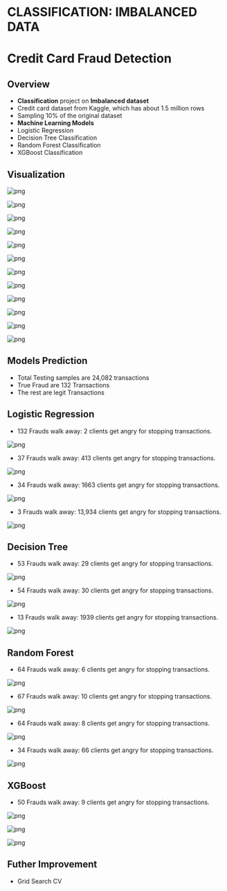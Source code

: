 # CLASSIFICATION: IMBALANCED DATA 

# Credit Card Fraud Detection

## Overview

* **Classification** project on **Imbalanced dataset**
* Credit card dataset from Kaggle, which has about 1.5 million rows
* Sampling 10% of the original dataset
* **Machine Learning Models** 
* Logistic Regression 
* Decision Tree Classification
* Random Forest Classification
* XGBoost Classification


## Visualization

![png](images/fraud1_category_most_use.png)

![png](images/fraud0_category_most_use.png)

![png](images/fraud1_across_states.png)

![png](images/fraud1_top10_states.png)

![png](images/states_fraud_distribution.png)

![png](images/states_fraud_distribution2.png)

![png](images/amount_boxplot.png)

![png](images/fraud1_transaction_date_amt.png)



![png](images/fraud1_merchants_most_use.png)

![png](images/merchants_latitude_longtitude.png)

![png](images/card_holders_latitude_longtitude.png)

![png](images/card_holder_age.png)

## Models Prediction
* Total Testing samples are 24,082 transactions
* True Fraud are 132 Transactions
* The rest are legit Transactions


## Logistic Regression
* 132 Frauds walk away: 2 clients get angry for stopping transactions.

![png](images/logistic_regression_base.png)

* 37 Frauds walk away: 413 clients get angry for stopping transactions.

![png](images/logistic_regression_weight1.png)

* 34 Frauds walk away: 1663 clients get angry for stopping transactions.

![png](images/logistic_regression_weight2.png)

* 3 Frauds walk away: 13,934 clients get angry for stopping transactions.

![png](images/logistic_regression_gridcv.png)


## Decision Tree

* 53 Frauds walk away: 29 clients get angry for stopping transactions.

![png](images/decision_tree_base.png)

* 54 Frauds walk away: 30 clients get angry for stopping transactions.

![png](images/decision_tree_balanced.png)

* 13 Frauds walk away: 1939 clients get angry for stopping transactions.

![png](images/decision_tree_balanced_maxdepth.png)


## Random Forest

* 64 Frauds walk away: 6 clients get angry for stopping transactions.

![png](images/random_forest_base.png)

* 67 Frauds walk away: 10 clients get angry for stopping transactions.

![png](images/random_forest1.png)

* 64 Frauds walk away: 8 clients get angry for stopping transactions.

![png](images/random_forest2.png)

* 34 Frauds walk away: 66 clients get angry for stopping transactions.

![png](images/random_forest2_gridcv.png)


## XGBoost

* 50 Frauds walk away: 9 clients get angry for stopping transactions.

![png](images/xgboost_base.png)

![png](images/xgboost_weight100.png)

![png](images/xgboost_weight1000.png)

## Futher Improvement
- Grid Search CV


